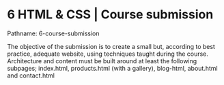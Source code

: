 # 6 HTML & CSS | Course submission

Pathname: 6-course-submission

The objective of the submission is to create a small but, according to best practice, adequate website, using techniques taught during the course. Architecture and content must be built around at least the following subpages; index.html, products.html (with a gallery), blog-html, about.html and contact.html
